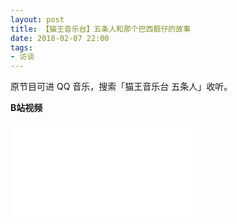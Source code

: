 ```yaml
---
layout: post
title: 【猫王音乐台】五条人和那个巴西靓仔的故事
date: 2018-02-07 22:00
tags:
- 访谈
---
```

原节目可进 QQ 音乐，搜索「猫王音乐台 五条人」收听。

**B站视频**

<div class="iframe-container">
<iframe class="responsive-iframe" src="//player.bilibili.com/player.html?aid=583881083&bvid=BV1Yz4y1D7js&cid=216921748&page=1" frameborder="no" allowfullscreen="true"></iframe>
</div>

